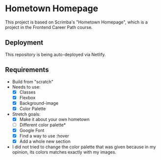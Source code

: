 # Hometown Homepage
This project is based on Scrimba's "Hometown Homepage", which is a project in the Frontend Career Path course. 

## Deployment
This repository is being auto-deployed via Netlify.

## Requirements
* Build from "scratch"
* Needs to use:
    * [x] Classes
    * [x] Flexbox
    * [x] Background-image
    * [x] Color Palette
* Stretch goals:
    * [x] Make it about your own hometown
    * [ ] Different color palette*
    * [x] Google Font
    * [x] Find a way to use :hover
    * [x] Add a whole new section

* I did not tried to change the color palette that was given because in my opinion, its colors matches exactly with my images.
